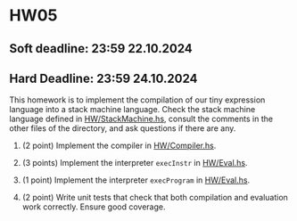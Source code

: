 # HW05
## Soft deadline: 23:59 22.10.2024
## Hard Deadline: 23:59 24.10.2024

This homework is to implement the compilation of our tiny expression language into a stack machine language. Check the stack machine language defined in [HW/StackMachine.hs](HW/StackMachine.hs), consult the comments in the other files of the directory, and ask questions if there are any. 

1. (2 point) Implement the compiler in [HW/Compiler.hs](monads/HW/Compiler.hs). 

2. (3 points) Implement the interpreter `execInstr` in [HW/Eval.hs](monads/HW/Eval.hs). 

3. (1 point) Implement the interpreter `execProgram` in [HW/Eval.hs](monads/HW/Eval.hs). 

4. (2 point) Write unit tests that check that both compilation and evaluation work correctly. Ensure good coverage. 
